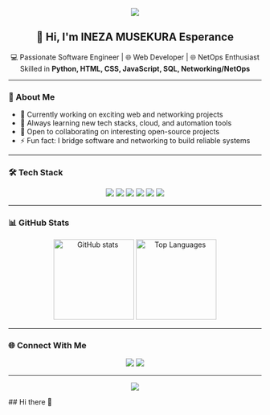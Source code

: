 <!-- Banner Image -->
<p align="center">
  <img src="https://capsule-render.vercel.app/api?type=rect&color=gradient&height=120&section=header&text=Hey%20there!%20I'm%20a%20Software%20Engineer%20👩‍💻&fontSize=24&fontColor=ffffff" />
</p>

<!-- Introduction -->
<h2 align="center">👋 Hi, I'm INEZA MUSEKURA Esperance</h2>
<p align="center">
  💻 Passionate Software Engineer | 🌐 Web Developer | 🌐 NetOps Enthusiast <br/>
  Skilled in <b>Python, HTML, CSS, JavaScript, SQL, Networking/NetOps</b>  
</p>

---

### 🚀 About Me  
- 🔭 Currently working on exciting web and networking projects  
- 🌱 Always learning new tech stacks, cloud, and automation tools  
- 🤝 Open to collaborating on interesting open-source projects  
- ⚡ Fun fact: I bridge software and networking to build reliable systems  

---

### 🛠️ Tech Stack  

<p align="center">
  <!-- Languages -->
  <img src="https://img.shields.io/badge/Python-3776AB?style=for-the-badge&logo=python&logoColor=white" />
  <img src="https://img.shields.io/badge/HTML5-E34F26?style=for-the-badge&logo=html5&logoColor=white" />
  <img src="https://img.shields.io/badge/CSS3-1572B6?style=for-the-badge&logo=css3&logoColor=white" />
  <img src="https://img.shields.io/badge/JavaScript-F7DF1E?style=for-the-badge&logo=javascript&logoColor=black" />

  <!-- Databases -->
  <img src="https://img.shields.io/badge/SQL-336791?style=for-the-badge&logo=postgresql&logoColor=white" />

  <!-- Networking/NetOps -->
  <img src="https://img.shields.io/badge/NetOps-0088CC?style=for-the-badge&logo=cisco&logoColor=white" />
</p>

---

### 📊 GitHub Stats  

<p align="center">
  <img src="https://github-readme-stats.vercel.app/api?username=Musekura20&show_icons=true&theme=tokyonight" alt="GitHub stats" height="160"/>
  <img src="https://github-readme-stats.vercel.app/api/top-langs/?username=Musekura20&layout=compact&theme=tokyonight" alt="Top Languages" height="160"/>
</p>

---

### 🌐 Connect With Me  

<p align="center">
  <a href="https://www.linkedin.com/in/YOUR-LINKEDIN/"><img src="https://img.shields.io/badge/LinkedIn-0A66C2?style=for-the-badge&logo=linkedin&logoColor=white"/></a>
  <a href="mailto:your.inezaespe03@gmail.com"><img src="https://img.shields.io/badge/Email-D14836?style=for-the-badge&logo=gmail&logoColor=white"/></a>
</p>

---

<p align="center">
  <img src="https://capsule-render.vercel.app/api?type=waving&color=gradient&height=100&section=footer"/>
</p>
## Hi there 👋

<!--
**Musekura20/Musekura20** is a ✨ _special_ ✨ repository because its `README.md` (this file) appears on your GitHub profile.

Here are some ideas to get you started:

- 🔭 I’m currently working on ...
- 🌱 I’m currently learning ...
- 👯 I’m looking to collaborate on ...
- 🤔 I’m looking for help with ...
- 💬 Ask me about ...
- 📫 How to reach me: ...
- 😄 Pronouns: ...
- ⚡ Fun fact: ...
-->
